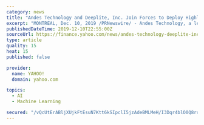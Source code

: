 ```yaml
---
category: news
title: "Andes Technology and Deeplite, Inc. Join Forces to Deploy Highly Compact Deep Learning Models Into Daily Life"
excerpt: "MONTREAL, Dec. 10, 2019 /PRNewswire/ - Andes Technology, a leading Asia-based supplier of high-performance low-power compact 32/64-bit RISC-V CPU cores and a founding Platinum member of the RISC-V Foundation, and Montreal based AI startup Deeplite, Inc., the creators of Lightweight Intelligence™ making deep learning AI models smaller ..."
publishedDateTime: 2019-12-10T22:55:00Z
sourceUrl: https://finance.yahoo.com/news/andes-technology-deeplite-inc-join-160000000.html
type: article
quality: 15
heat: 15
published: false

provider:
  name: YAHOO!
  domain: yahoo.com

topics:
  - AI
  - Machine Learning

secured: "/vQcUtErABljXUjkFtEsuN7Ktt6kSIpclI5jzAdeBMLMeH/I3Dqr4blO0Q8rrWch8IsUo2kGhf3xQB2Wq1xNjfv/p1cpZJPGtKJIyiWiJqSgxoKWJhvh6EHxA8lcXS2A3eQvJiQln0sjdKzR3lLrdC+tSB3jOaj67Nz2gmFm/+/++LzZt9OYwIR8hSEtW6VXAtvWhE0loOy3G6uspqDMymRv8R/vq0ZB1ke6ETP1mdrcooI9ZwxOaDQ7ghmA6lmnGR/ATMTobKVunw1mfggC0A==;Xw34Use5IvPfk7j1Iq0aTw=="
---
```


